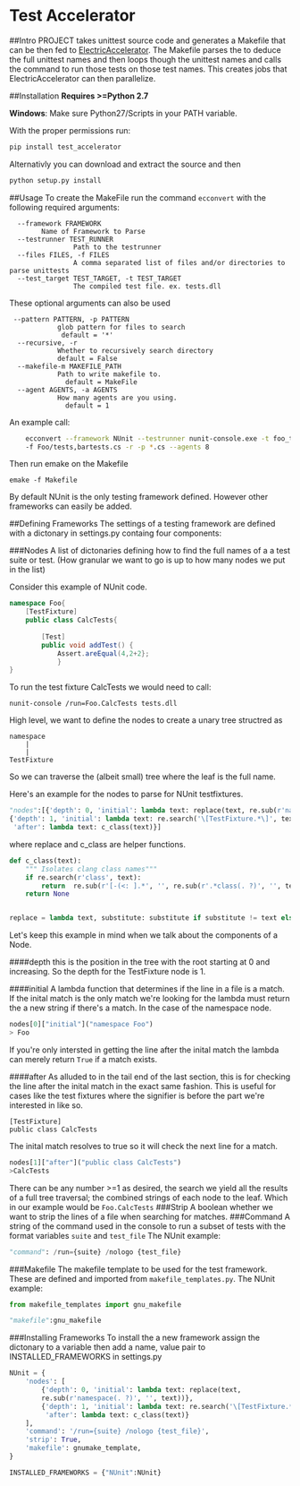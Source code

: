 # Test Accelerator


##Intro
PROJECT takes unittest source code and generates a Makefile that can be then fed to [ElectricAccelerator](http://electric-cloud.com/products/electricaccelerator/). The Makefile parses the to deduce the full unittest names and then loops though the unittest names and calls  the command to run those tests on those test names. This creates jobs that ElectricAccelerator can then parallelize.

##Installation
**Requires >=Python 2.7** 

**Windows**: Make sure Python27/Scripts in your PATH variable.

With the proper permissions run:
```bash
pip install test_accelerator
```

Alternativly you can download and extract the source and then
```bash
python setup.py install
```

 
##Usage
To create the MakeFile run the command  ```ecconvert``` with the following
required arguments:
```
  --framework FRAMEWORK				
  		Name of Framework to Parse
  --testrunner TEST_RUNNER			 
  				Path to the testrunner
  --files FILES, -f FILES			  
  				A comma separated list of files and/or directories to parse unittests
  --test_target TEST_TARGET, -t TEST_TARGET  	
  				The compiled test file. ex. tests.dll
```
These optional arguments can also be used
```
 --pattern PATTERN, -p PATTERN
 			glob pattern for files to search
             default = '*'
  --recursive, -r       
  			Whether to recursively search directory
  			default = False
  --makefile-m MAKEFILE_PATH
  			Path to write makefile to.
              default = MakeFile
  --agent AGENTS, -a AGENTS
  			How many agents are you using.
              default = 1

```
An example call:
```bash   
    ecconvert --framework NUnit --testrunner nunit-console.exe -t foo_tests.dll 
    -f Foo/tests,bartests.cs -r -p *.cs --agents 8
```
Then run emake on the Makefile
```
emake -f Makefile
```

By default NUnit is the only testing framework defined. However other frameworks can easily be added.

##Defining Frameworks
The settings of a testing framework are defined with a dictonary in settings.py  containg four components:


###Nodes
A list of dictonaries defining how to find the full names of a a test suite or test. (How granular we want to go is up to how many nodes we put in the list)

Consider this example of NUnit code.
```cs
namespace Foo{
	[TestFixture]
	public class CalcTests{
    
    	[Test]
        public void addTest() {
        	Assert.areEqual(4,2+2};
            }
}

```
To run the test fixture CalcTests we would need to call:
```
nunit-console /run=Foo.CalcTests tests.dll 
``` 

High level, we want to define the nodes to create a unary tree structred as
```
namespace
	|
    |
TestFixture
```
So we can traverse the (albeit small) tree where the leaf is the full name.

Here's an example for the nodes to parse for NUnit testfixtures.

```python
"nodes":[{'depth': 0, 'initial': lambda text: replace(text, re.sub(r'namespace(. ?)', '', text))}
{'depth': 1, 'initial': lambda text: re.search('\[TestFixture.*\]', text),
 'after': lambda text: c_class(text)}]
```
where replace and c_class are helper functions.
```python
def c_class(text):
	""" Isolates clang class names"""
    if re.search(r'class', text):
        return  re.sub(r'[-(<: ].*', '', re.sub(r'.*class(. ?)', '', text))
    return None


replace = lambda text, substitute: substitute if substitute != text else None

```

Let's keep this example in mind when we talk about the components of a Node.


####depth
this is the position in the tree with the root starting at 0 and increasing.
So the depth for the TestFixture node is 1.

####initial
A lambda function that determines if the line in a file is a match. 
If the inital match is the only match we're looking for the lambda must 
return the a new string if there's a match.
In the case of the namespace node.
```python
nodes[0]["initial"]("namespace Foo")
> Foo
```
If you're only intersted in getting the line after the inital match
the lambda can merely return ``True`` if a match exists.

####after
As alluded to in the tail end of the last section, this is for checking the line after the inital match in the exact same fashion.
This is useful for cases like the test fixtures where the signifier is before the part we're interested in like so.
```
[TestFixture]
public class CalcTests
```
The inital match resolves to true so it will check the next line for a match.
```python
nodes[1]["after"]("public class CalcTests")
>CalcTests
```

There can be any number >=1 as desired, the search we yield all the results of a full tree traversal; the combined strings of each node to the leaf.
Which in our example would be ```Foo.CalcTests```
###Strip
A boolean whether we want to strip the lines of a file when searching for matches.
###Command
A string of the command used in the console to run a subset of tests with 
the format variables ```suite``` and ```test_file```
The NUnit example:
```python
"command": /run={suite} /nologo {test_file}
```
###Makefile
The makefile template to be used for the test framework. These are defined and imported from ``makefile_templates.py``. The NUnit example:
```python
from makefile_templates import gnu_makefile

"makefile":gnu_makefile
```
###Installing Frameworks
To install the a new framework assign the dictonary to a variable then add a name, value pair to INSTALLED_FRAMEWORKS in settings.py
```python
NUnit = {
    'nodes': [
        {'depth': 0, 'initial': lambda text: replace(text, 
        re.sub(r'namespace(. ?)', '', text))},
        {'depth': 1, 'initial': lambda text: re.search('\[TestFixture.*\]', text),
         'after': lambda text: c_class(text)}
    ],
    'command': '/run={suite} /nologo {test_file}',
    'strip': True,
    'makefile': gnumake_template,
}

INSTALLED_FRAMEWORKS = {"NUnit":NUnit}

```

